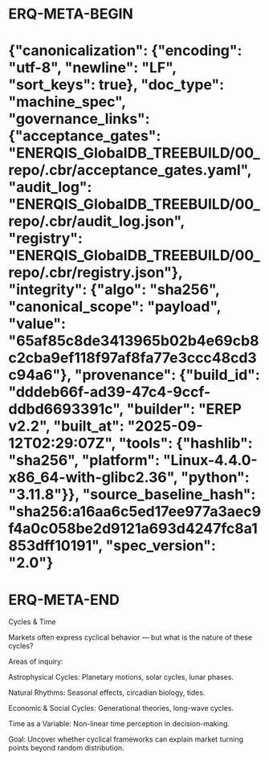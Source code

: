 # ERQ-META-BEGIN
# {"canonicalization": {"encoding": "utf-8", "newline": "LF", "sort_keys": true}, "doc_type": "machine_spec", "governance_links": {"acceptance_gates": "ENERQIS_GlobalDB_TREEBUILD/00_repo/.cbr/acceptance_gates.yaml", "audit_log": "ENERQIS_GlobalDB_TREEBUILD/00_repo/.cbr/audit_log.json", "registry": "ENERQIS_GlobalDB_TREEBUILD/00_repo/.cbr/registry.json"}, "integrity": {"algo": "sha256", "canonical_scope": "payload", "value": "65af85c8de3413965b02b4e69cb8c2cba9ef118f97af8fa77e3ccc48cd3c94a6"}, "provenance": {"build_id": "dddeb66f-ad39-47c4-9ccf-ddbd6693391c", "builder": "EREP v2.2", "built_at": "2025-09-12T02:29:07Z", "tools": {"hashlib": "sha256", "platform": "Linux-4.4.0-x86_64-with-glibc2.36", "python": "3.11.8"}}, "source_baseline_hash": "sha256:a16aa6c5ed17ee977a3aec9f4a0c058be2d9121a693d4247fc8a1853dff10191", "spec_version": "2.0"}
# ERQ-META-END
Cycles & Time

Markets often express cyclical behavior — but what is the nature of these cycles?

Areas of inquiry:

Astrophysical Cycles: Planetary motions, solar cycles, lunar phases.

Natural Rhythms: Seasonal effects, circadian biology, tides.

Economic & Social Cycles: Generational theories, long-wave cycles.

Time as a Variable: Non-linear time perception in decision-making.

Goal: Uncover whether cyclical frameworks can explain market turning points beyond random distribution.